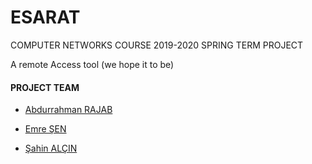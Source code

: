 # ESARAT

COMPUTER NETWORKS COURSE 2019-2020 SPRING TERM PROJECT

A remote Access tool (we hope it to be)

#### PROJECT TEAM
* [Abdurrahman RAJAB](https://github.com/a0m0rajab)

* [Emre ŞEN](https://github.com/eemmresen)

* [Şahin ALÇIN](https://github.com/sahinalcin)

